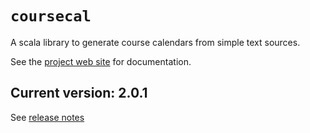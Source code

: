 # `coursecal`

A scala library to generate course calendars from simple text sources.

See the [project web site](https://neelsmith.github.io/coursecal/) for documentation.


## Current version: **2.0.1**

See [release notes](releases.md)
